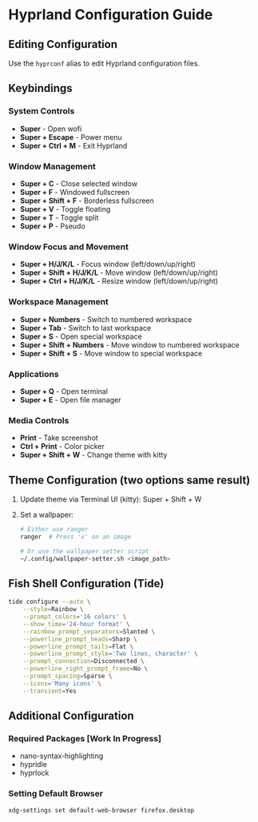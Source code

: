 # Hyprland Configuration Guide

## Editing Configuration
Use the `hyprconf` alias to edit Hyprland configuration files.

## Keybindings

### System Controls
- **Super** - Open wofi
- **Super + Escape** - Power menu
- **Super + Ctrl + M** - Exit Hyprland

### Window Management
- **Super + C** - Close selected window
- **Super + F** - Windowed fullscreen
- **Super + Shift + F** - Borderless fullscreen
- **Super + V** - Toggle floating
- **Super + T** - Toggle split
- **Super + P** - Pseudo

### Window Focus and Movement
- **Super + H/J/K/L** - Focus window (left/down/up/right)
- **Super + Shift + H/J/K/L** - Move window (left/down/up/right)
- **Super + Ctrl + H/J/K/L** - Resize window (left/down/up/right)

### Workspace Management
- **Super + Numbers** - Switch to numbered workspace
- **Super + Tab** - Switch to last workspace
- **Super + S** - Open special workspace
- **Super + Shift + Numbers** - Move window to numbered workspace
- **Super + Shift + S** - Move window to special workspace

### Applications
- **Super + Q** - Open terminal
- **Super + E** - Open file manager

### Media Controls
- **Print** - Take screenshot
- **Ctrl + Print** - Color picker
- **Super + Shift + W** - Change theme with kitty

## Theme Configuration (two options same result)

1. Update theme via Terminal UI (kitty):
     Super + Shift + W

2. Set a wallpaper:
   ```bash
   # Either use ranger
   ranger  # Press 'x' on an image
   
   # Or use the wallpaper setter script
   ~/.config/wallpaper-setter.sh <image_path>
   ```

## Fish Shell Configuration (Tide)

```bash
tide configure --auto \
    --style=Rainbow \
    --prompt_colors='16 colors' \
    --show_time='24-hour format' \
    --rainbow_prompt_separators=Slanted \
    --powerline_prompt_heads=Sharp \
    --powerline_prompt_tails=Flat \
    --powerline_prompt_style='Two lines, character' \
    --prompt_connection=Disconnected \
    --powerline_right_prompt_frame=No \
    --prompt_spacing=Sparse \
    --icons='Many icons' \
    --transient=Yes
```

## Additional Configuration

### Required Packages [Work In Progress]
- nano-syntax-highlighting
- hypridle
- hyprlock

### Setting Default Browser
```bash
xdg-settings set default-web-browser firefox.desktop
```
